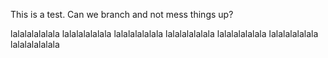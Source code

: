This is a test. Can we branch and not mess things up?

lalalalalalala
lalalalalalala
lalalalalalala
lalalalalalala
lalalalalalala
lalalalalalala
lalalalalalala
